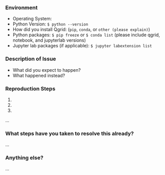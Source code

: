 ### Environment

* Operating System:
* Python Version: `$ python --version`
* How did you install Qgrid: (`pip`, `conda`, or `other (please explain)`)
* Python packages: `$ pip freeze` or `$ conda list` (please include qgrid, notebook, and jupyterlab versions)
* Jupyter lab packages (if applicable): `$ jupyter labextension list`

### Description of Issue

* What did you expect to happen?
* What happened instead?

### Reproduction Steps

1.
2.
3.
...

### What steps have you taken to resolve this already?

...

### Anything else?

...
